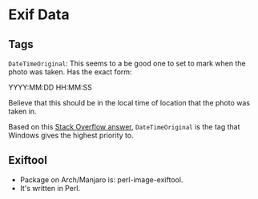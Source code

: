 # Exif Data

## Tags

`DateTimeOriginal`: This seems to a be good one to set to mark when the
photo was taken. Has the exact form:

YYYY:MM:DD HH:MM:SS

Believe that this should be in the local time of location that the photo
was taken in.

Based on this [Stack Overflow
answer](https://photo.stackexchange.com/a/69193), `DateTimeOriginal` is
the tag that Windows gives the highest priority to.

## Exiftool

- Package on Arch/Manjaro is: perl-image-exiftool.
- It's written in Perl.
